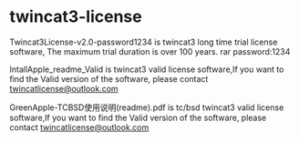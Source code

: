 # twincat3-license
Twincat3License-v2.0-password1234  is twincat3 long time trial license software,   The maximum trial duration is over 100 years. rar password:1234

IntallApple_readme_Valid  is twincat3 valid license software,If you want to find the Valid version of the software, please contact twincatlicense@outlook.com

GreenApple-TCBSD使用说明(readme).pdf is tc/bsd twincat3 valid license software,If you want to find the Valid version of the software, please contact twincatlicense@outlook.com
